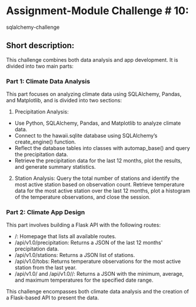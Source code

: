 # Assignment-Module Challenge # 10: 

sqlalchemy-challenge

## Short description:

This challenge combines both data analysis and app development. It is divided into two main parts:

### Part 1: Climate Data Analysis
This part focuses on analyzing climate data using SQLAlchemy, Pandas, and Matplotlib, and is divided into two sections:

1. Precipitation Analysis:
- Use Python, SQLAlchemy, Pandas, and Matplotlib to analyze climate data.
- Connect to the hawaii.sqlite database using SQLAlchemy’s create_engine() function.
- Reflect the database tables into classes with automap_base() and query the precipitation data.
- Retrieve the precipitation data for the last 12 months, plot the results, and generate summary statistics.
2. Station Analysis:
Query the total number of stations and identify the most active station based on observation count.
Retrieve temperature data for the most active station over the last 12 months, plot a histogram of the temperature observations, and close the session.

### Part 2: Climate App Design

This part involves building a Flask API with the following routes:

- /: Homepage that lists all available routes.
- /api/v1.0/precipitation: Returns a JSON of the last 12 months' precipitation data.
- /api/v1.0/stations: Returns a JSON list of stations.
- /api/v1.0/tobs: Returns temperature observations for the most active station from the last year.
- /api/v1.0/<start> and /api/v1.0/<start>/<end>: Returns a JSON with the minimum, average, and maximum temperatures for the specified date range.

This challenge encompasses both climate data analysis and the creation of a Flask-based API to present the data.



